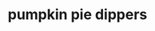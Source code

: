 ---
servings:
notes:
directions: |-
  * Preheat oven to 425º
  * In a medium bowl, mix together pumpkin purée, sugar, and pumpkin pie spice
  * On a floured work surface, roll out one pie crust
  * Spread pumpkin mixture all over, leaving 1/4 in border
  * Top with second pie crust and brush all over with egg wash, then sprinkle with cinnamon sugar
  * Using a pizza or pastry cutter, slice into fries
  * Transfer to a parchment-lined baking sheet and bake until golden, 15 minutes
  * Serve with warm caramel for dipping
ingredients: |-
  * 1/2 c. pumpkin purée
  * 1/4 c. sugar
  * 1 tsp. pumpkin pie spice
  * 2 store-bought pie crusts (such as pillsbury)
  * egg wash, for dough
  * 2 tbsp. cinnamon sugar
  * caramel, warmed in microwaved, for dipping
rating: 4
ease: easy
category: dessert
subcategory: pie
href: 'https://www.delish.com/cooking/recipe-ideas/recipes/a50029/pumpkin-pie-dippers-recipe/'
totalTime: 30 mins
cookTime: 15 mins
prepTime: 15 mins
title: pumpkin pie dippers
path: /pumpkin-pie-dippers
---